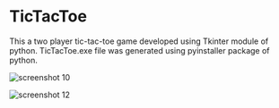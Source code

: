 # TicTacToe
This a two player tic-tac-toe game developed using Tkinter module of python.
TicTacToe.exe file was generated using pyinstaller package of python.

![screenshot 10](https://user-images.githubusercontent.com/13780467/38770907-80849720-4037-11e8-82d3-d3a8038203e8.png)

![screenshot 12](https://user-images.githubusercontent.com/13780467/38770913-95b36f86-4037-11e8-8705-28658a1d3f40.png)

